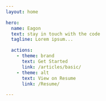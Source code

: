 ```yaml
---
layout: home

hero:
  name: Eagon
  text: stay in touch with the code
  tagline: Lorem ipsum...

  actions:
    - theme: brand
      text: Get Started
      link: /articles/basic/
    - theme: alt
      text: View on Resume
      link: /Resume/

---
```

<script setup>
import home from './.vitepress/components/home.vue'
import githubCalendat from './.vitepress/components/githubCalendar/index.vue'
import team from './team/components/index.vue'
</script>
<home />
<githubCalendat/>
<team/>

<style lang="scss">

@import './index.scss';
@import './.vitepress/theme/custom.scss';
@import './public/font.scss'
</style>

